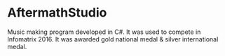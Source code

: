 # AftermathStudio
Music making program developed in C#. It was used to compete in Infomatrix 2016. It was awarded gold national medal &amp; silver international medal.
